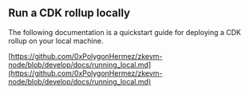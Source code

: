 ## Run a CDK rollup locally

The following documentation is a quickstart guide for deploying a CDK rollup on your local machine.

[https://github.com/0xPolygonHermez/zkevm-node/blob/develop/docs/running_local.md](https://github.com/0xPolygonHermez/zkevm-node/blob/develop/docs/running_local.md)
